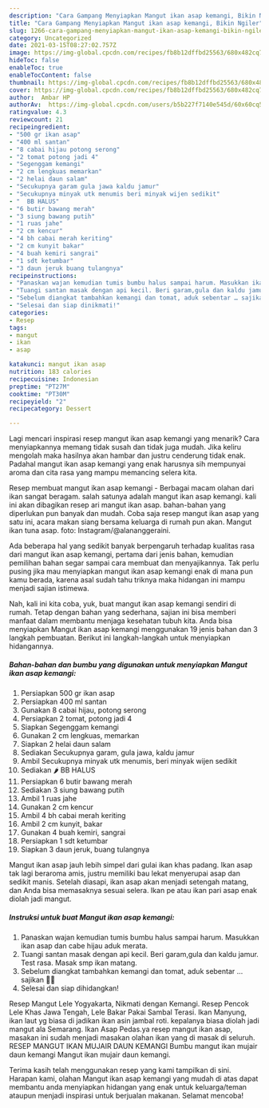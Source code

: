 ```yaml
---
description: "Cara Gampang Menyiapkan Mangut ikan asap kemangi, Bikin Ngiler"
title: "Cara Gampang Menyiapkan Mangut ikan asap kemangi, Bikin Ngiler"
slug: 1266-cara-gampang-menyiapkan-mangut-ikan-asap-kemangi-bikin-ngiler
category: Uncategorized
date: 2021-03-15T08:27:02.757Z
image: https://img-global.cpcdn.com/recipes/fb8b12dffbd25563/680x482cq70/mangut-ikan-asap-kemangi-foto-resep-utama.jpg
hideToc: false
enableToc: true
enableTocContent: false
thumbnail: https://img-global.cpcdn.com/recipes/fb8b12dffbd25563/680x482cq70/mangut-ikan-asap-kemangi-foto-resep-utama.jpg
cover: https://img-global.cpcdn.com/recipes/fb8b12dffbd25563/680x482cq70/mangut-ikan-asap-kemangi-foto-resep-utama.jpg
author:  Ambar HP
authorAv:  https://img-global.cpcdn.com/users/b5b227f7140e545d/60x60cq50/avatar.jpg
ratingvalue: 4.3
reviewcount: 21
recipeingredient:
- "500 gr ikan asap"
- "400 ml santan"
- "8 cabai hijau potong serong"
- "2 tomat potong jadi 4"
- "Segenggam kemangi"
- "2 cm lengkuas memarkan"
- "2 helai daun salam"
- "Secukupnya garam gula jawa kaldu jamur"
- "Secukupnya minyak utk menumis beri minyak wijen sedikit"
- "  BB HALUS"
- "6 butir bawang merah"
- "3 siung bawang putih"
- "1 ruas jahe"
- "2 cm kencur"
- "4 bh cabai merah keriting"
- "2 cm kunyit bakar"
- "4 buah kemiri sangrai"
- "1 sdt ketumbar"
- "3 daun jeruk buang tulangnya"
recipeinstructions:
- "Panaskan wajan kemudian tumis bumbu halus sampai harum. Masukkan ikan asap dan cabe hijau aduk merata."
- "Tuangi santan masak dengan api kecil. Beri garam,gula dan kaldu jamur. Test rasa. Masak smp ikan matang."
- "Sebelum diangkat tambahkan kemangi dan tomat, aduk sebentar … sajikan 👍🏻"
- "Selesai dan siap dinikmati!"
categories:
- Resep
tags:
- mangut
- ikan
- asap

katakunci: mangut ikan asap 
nutrition: 183 calories
recipecuisine: Indonesian
preptime: "PT27M"
cooktime: "PT30M"
recipeyield: "2"
recipecategory: Dessert

---
```



Lagi mencari inspirasi resep mangut ikan asap kemangi yang menarik? Cara menyiapkannya memang tidak susah dan tidak juga mudah. Jika keliru mengolah maka hasilnya akan hambar dan justru cenderung tidak enak. Padahal mangut ikan asap kemangi yang enak harusnya sih mempunyai aroma dan cita rasa yang mampu memancing selera kita.


Resep membuat mangut ikan asap kemangi - Berbagai macam olahan dari ikan sangat beragam. salah satunya adalah mangut ikan asap kemangi. kali ini akan dibagikan resep ari mangut ikan asap. bahan-bahan yang diperlukan pun banyak dan mudah. Coba saja resep mangut ikan asap yang satu ini, acara makan siang bersama keluarga di rumah pun akan. Mangut ikan tuna asap. foto: Instagram/@alananggeraini.

Ada beberapa hal yang sedikit banyak berpengaruh terhadap kualitas rasa dari mangut ikan asap kemangi, pertama dari jenis bahan, kemudian pemilihan bahan segar sampai cara membuat dan menyajikannya. Tak perlu pusing jika mau menyiapkan mangut ikan asap kemangi enak di mana pun kamu berada, karena asal sudah tahu triknya maka hidangan ini mampu menjadi sajian istimewa.


Nah, kali ini kita coba, yuk, buat mangut ikan asap kemangi sendiri di rumah. Tetap dengan bahan yang sederhana, sajian ini bisa memberi manfaat dalam membantu menjaga kesehatan tubuh kita. Anda bisa menyiapkan Mangut ikan asap kemangi menggunakan 19 jenis bahan dan 3 langkah pembuatan. Berikut ini langkah-langkah untuk menyiapkan hidangannya.

<!--inarticleads1-->

##### Bahan-bahan dan bumbu yang digunakan untuk menyiapkan Mangut ikan asap kemangi:

1. Persiapkan 500 gr ikan asap
1. Persiapkan 400 ml santan
1. Gunakan 8 cabai hijau, potong serong
1. Persiapkan 2 tomat, potong jadi 4
1. Siapkan Segenggam kemangi
1. Gunakan 2 cm lengkuas, memarkan
1. Siapkan 2 helai daun salam
1. Sediakan Secukupnya garam, gula jawa, kaldu jamur
1. Ambil Secukupnya minyak utk menumis, beri minyak wijen sedikit
1. Sediakan  🌶 BB HALUS
1. Persiapkan 6 butir bawang merah
1. Sediakan 3 siung bawang putih
1. Ambil 1 ruas jahe
1. Gunakan 2 cm kencur
1. Ambil 4 bh cabai merah keriting
1. Ambil 2 cm kunyit, bakar
1. Gunakan 4 buah kemiri, sangrai
1. Persiapkan 1 sdt ketumbar
1. Siapkan 3 daun jeruk, buang tulangnya


Mangut ikan asap jauh lebih simpel dari gulai ikan khas padang. Ikan asap tak lagi beraroma amis, justru memiliki bau lekat menyerupai asap dan sedikit manis. Setelah diasapi, ikan asap akan menjadi setengah matang, dan Anda bisa memasaknya sesuai selera. Ikan pe atau ikan pari asap enak diolah jadi mangut. 

<!--inarticleads2-->

##### Instruksi untuk buat Mangut ikan asap kemangi:

1. Panaskan wajan kemudian tumis bumbu halus sampai harum. Masukkan ikan asap dan cabe hijau aduk merata.
1. Tuangi santan masak dengan api kecil. Beri garam,gula dan kaldu jamur. Test rasa. Masak smp ikan matang.
1. Sebelum diangkat tambahkan kemangi dan tomat, aduk sebentar … sajikan 👍🏻
1. Selesai dan siap dihidangkan!

Resep Mangut Lele Yogyakarta, Nikmati dengan Kemangi. Resep Pencok Lele Khas Jawa Tengah, Lele Bakar Pakai Sambal Terasi. Ikan Manyung, ikan laut yg biasa di jadikan ikan asin jambal roti. kepalanya biasa diolah jadi mangut ala Semarang. Ikan Asap Pedas.ya resep mangut ikan asap, masakan ini sudah menjadi masakan olahan ikan yang di masak di seluruh. RESEP MANGUT IKAN MUJAIR DAUN KEMANGI Bumbu mangut ikan mujair daun kemangi Mangut ikan mujair daun kemangi. 

Terima kasih telah menggunakan resep yang kami tampilkan di sini. Harapan kami, olahan Mangut ikan asap kemangi yang mudah di atas dapat membantu anda menyiapkan hidangan yang enak untuk keluarga/teman ataupun menjadi inspirasi untuk berjualan makanan. Selamat mencoba!
